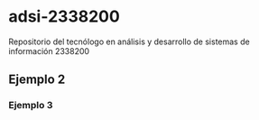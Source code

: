 # adsi-2338200
Repositorio del tecnólogo en análisis y desarrollo de sistemas de información 2338200

## Ejemplo 2

### Ejemplo 3